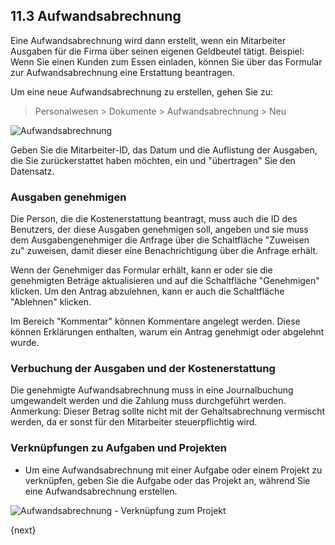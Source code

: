 ## 11.3 Aufwandsabrechnung

Eine Aufwandsabrechnung wird dann erstellt, wenn ein Mitarbeiter Ausgaben für die Firma über seinen eigenen Geldbeutel tätigt. Beispiel: Wenn Sie einen Kunden zum Essen einladen, können Sie über das Formular zur Aufwandsabrechnung eine Erstattung beantragen.

Um eine neue Aufwandsabrechnung zu erstellen, gehen Sie zu:

> Personalwesen > Dokumente > Aufwandsabrechnung > Neu

<img class="screenshot" alt="Aufwandsabrechnung" src="{{docs_base_url}}/assets/img/human-resources/expense_claim.png">

Geben Sie die Mitarbeiter-ID, das Datum und die Auflistung der Ausgaben, die Sie zurückerstattet haben möchten, ein und "übertragen" Sie den Datensatz.

### Ausgaben genehmigen

Die Person, die die Kostenerstattung beantragt, muss auch die ID des Benutzers, der diese Ausgaben genehmigen soll, angeben und sie muss dem Ausgabengenehmiger die Anfrage über die Schaltfläche "Zuweisen zu" zuweisen, damit dieser eine Benachrichtigung über die Anfrage erhält.

Wenn der Genehmiger das Formular erhält, kann er oder sie die genehmigten Beträge aktualisieren und auf die Schaltfläche "Genehmigen" klicken. Um den Antrag abzulehnen, kann er auch die Schaltfläche "Ablehnen" klicken.

Im Bereich "Kommentar" können Kommentare angelegt werden. Diese können Erklärungen enthalten, warum ein Antrag genehmigt oder abgelehnt wurde.

### Verbuchung der Ausgaben und der Kostenerstattung

Die genehmigte Aufwandsabrechnung muss in eine Journalbuchung umgewandelt werden und die Zahlung muss durchgeführt werden. Anmerkung: Dieser Betrag sollte nicht mit der Gehaltsabrechnung vermischt werden, da er sonst für den Mitarbeiter steuerpflichtig wird.

### Verknüpfungen zu Aufgaben und Projekten

* Um eine Aufwandsabrechnung mit einer Aufgabe oder einem Projekt zu verknüpfen, geben Sie die Aufgabe oder das Projekt an, während Sie eine Aufwandsabrechnung erstellen.

<img class="screenshot" alt="Aufwandsabrechnung - Verknüpfung zum Projekt" src="{{docs_base_url}}/assets/img/project/project_expense_claim_link.png">

{next}
